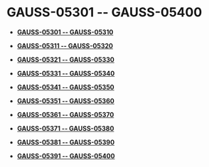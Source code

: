 # GAUSS-05301 -- GAUSS-05400<a name="ZH-CN_TOPIC_0302073717"></a>

-   **[GAUSS-05301 -- GAUSS-05310](GAUSS-05301----GAUSS-05310.md)**  

-   **[GAUSS-05311 -- GAUSS-05320](GAUSS-05311----GAUSS-05320.md)**  

-   **[GAUSS-05321 -- GAUSS-05330](GAUSS-05321----GAUSS-05330.md)**  

-   **[GAUSS-05331 -- GAUSS-05340](GAUSS-05331----GAUSS-05340.md)**  

-   **[GAUSS-05341 -- GAUSS-05350](GAUSS-05341----GAUSS-05350.md)**  

-   **[GAUSS-05351 -- GAUSS-05360](GAUSS-05351----GAUSS-05360.md)**  

-   **[GAUSS-05361 -- GAUSS-05370](GAUSS-05361----GAUSS-05370.md)**  

-   **[GAUSS-05371 -- GAUSS-05380](GAUSS-05371----GAUSS-05380.md)**  

-   **[GAUSS-05381 -- GAUSS-05390](GAUSS-05381----GAUSS-05390.md)**  

-   **[GAUSS-05391 -- GAUSS-05400](GAUSS-05391----GAUSS-05400.md)**  


